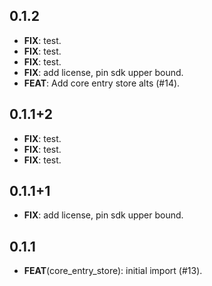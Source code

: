 ## 0.1.2

 - **FIX**: test.
 - **FIX**: test.
 - **FIX**: test.
 - **FIX**: add license, pin sdk upper bound.
 - **FEAT**: Add core entry store alts (#14).

## 0.1.1+2

 - **FIX**: test.
 - **FIX**: test.
 - **FIX**: test.

## 0.1.1+1

 - **FIX**: add license, pin sdk upper bound.

## 0.1.1

 - **FEAT**(core_entry_store): initial import (#13).

